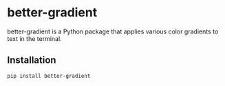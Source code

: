# better-gradient

better-gradient is a Python package that applies various color gradients to text in the terminal.

## Installation

```bash
pip install better-gradient
